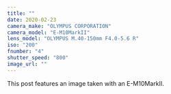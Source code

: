 ```yaml
---
title: ""
date: 2020-02-23
camera_make: "OLYMPUS CORPORATION"
camera_model: "E-M10MarkII"
lens_model: "OLYMPUS M.40-150mm F4.0-5.6 R"
iso: "200"
fnumber: "4"
shutter_speed: "800"
image_url: ""
---
```


This post features an image taken with an E-M10MarkII.